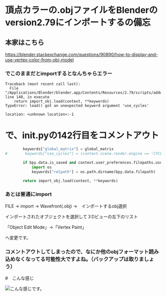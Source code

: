 # 頂点カラーの.objファイルをBlenderのversion2.79にインポートするの備忘

## 本家はこちら

https://blender.stackexchange.com/questions/90890/how-to-display-and-use-vertex-color-from-obj-model

### でこのままだとimportするとなんちゃらエラー

    Traceback (most recent call last):
      File "/Applications/Blender/blender.app/Contents/Resources/2.79/scripts/addons/io_scene_obj/__init__.py", line 148, in execute
        return import_obj.load(context, **keywords)
    TypeError: load() got an unexpected keyword argument 'use_cycles'
    
    location: <unknown location>:-1







# で、__init__.pyの142行目をコメントアウト
```Python:__init__.py
        keywords["global_matrix"] = global_matrix
#        keywords["use_cycles"] = (context.scene.render.engine == 'CYCLES')

        if bpy.data.is_saved and context.user_preferences.filepaths.use_relative_paths:
            import os
            keywords["relpath"] = os.path.dirname(bpy.data.filepath)

        return import_obj.load(context, **keywords)
```


### あとは普通にimport

FILE → import → Wavefront(.obj) →　インポートするobj選択

インポートされたオブジェクトを選択して３Dビューの左下のリスト

「Object Edit Mode」→「Vertex Paint」

へ変更です。

### コメントアウトしてしまったので、なにか他のobjフォーマット読み込めなくなってる可能性大ですよね。（バックアップは取りましょう）

#　こんな感じ

![こんな感じです。](https://user-images.githubusercontent.com/23357597/43997478-dc103fc6-9e16-11e8-8d27-adc532da19ee.pn "サンプル")

